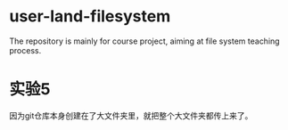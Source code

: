 # user-land-filesystem
The repository is mainly for course project, aiming at file system teaching process.

# 实验5
因为git仓库本身创建在了大文件夹里，就把整个大文件夹都传上来了。

